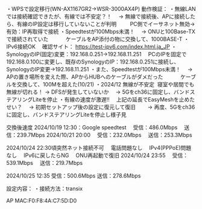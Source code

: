 
・WPSで設定移行(WN-AX1167GR2→WSR-3000AX4P)
動作検証：
・無線LANでは接続確認できたが、有線では不安定？！
　→ 無線で接続後、APに接続したら、有線のIP設定は移行していないことが判明
　　  PC側でイーサネット無効→有効：IP再取得で接続
・Speedtestが100Mbps未満！
　→ ONUと100Base-TXで接続されていた
　　　ケーブルをAP添付の物に交換して、1000BASE-T
・IPv6接続OK
　確認サイト： https://test-ipv6.com/index.html.ja_JP
・SynologyのIP(固定)変更：192.168.0.251→192.168.11.251
　PCのIPを固定で192.168.0.100に変更し、既存のSynologyのIP：192.168.0.251に接続し、SynologyのIP変更→192.168.11.251
・また、Speedtestが100Mbps未満！
　→ APの置き場所を変えた際、APからHUBへのケーブルがダメだった
　　　ケーブルを交換して、100Mを超えた(10/21)
・2024/12 無線が不安定
 寝室や居間でも無線が切れる！
 → DFSが発生していないか
 　→ 5Gをch36に固定し、バンドステアリングLiteを停止
・有線の速度が激遅!!
　上記の延長でEasyMeshを止めたせい？
　→ 初期セットアップ後の設定に復元して復旧
　　→ 再度、5Gをch36に固定し、バンドステアリングLiteを停止し様子見

交換後速度
2024/10/19 12:30：Google speedtest
　受信：486.0Mbps
　送信：239.7Mbps
2024/10/21 20:00
　受信：232.0Mbps
　送信：253.3Mbps

2024/10/24 22:30頃突然ネット接続不可
　電話問題なし
　IPv4(PPPoE)問題なし
　IPv6に戻したらNG
　ONU再起動で復旧
2024/10/24 23:55
　受信：539.1Mbps
　送信：219.7Mbps

2024/10/25 12:35
 受信：500.6Mbps
 送信：278.6Mbps

設定内容：
・接続方法：transix

AP MAC:F0:F8:4A:C7:5D:D0